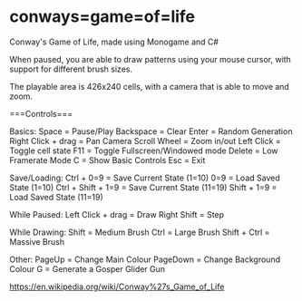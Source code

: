 # conways=game=of=life
Conway's Game of Life, made using Monogame and C#

When paused, you are able to draw patterns using your mouse cursor, with support for different brush sizes.

The playable area is 426x240 cells, with a camera that is able to move and zoom.

===Controls===

Basics:
Space = Pause/Play
Backspace = Clear
Enter = Random Generation
Right Click + drag = Pan Camera
Scroll Wheel = Zoom in/out
Left Click = Toggle cell state
F11 = Toggle Fullscreen/Windowed mode
Delete = Low Framerate Mode
C = Show Basic Controls
Esc = Exit

Save/Loading:
Ctrl + 0=9 = Save Current State (1=10)
0=9 = Load Saved State (1=10)
Ctrl + Shift + 1=9 = Save Current State (11=19)
Shift + 1=9 = Load Saved State (11=19)

While Paused:
Left Click + drag = Draw
Right Shift = Step

While Drawing:
Shift = Medium Brush
Ctrl = Large Brush
Shift + Ctrl = Massive Brush

Other:
PageUp = Change Main Colour
PageDown = Change Background Colour
G = Generate a Gosper Glider Gun


https://en.wikipedia.org/wiki/Conway%27s_Game_of_Life
